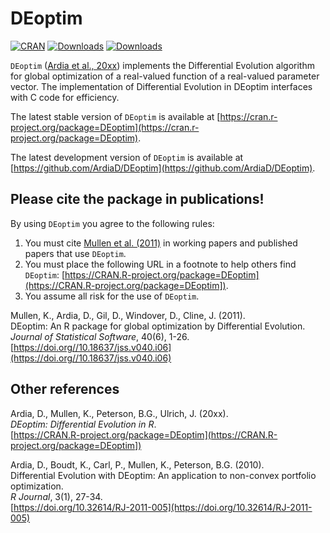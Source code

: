 # DEoptim
[![CRAN](https://www.r-pkg.org/badges/version/DEoptim)](https://cran.r-project.org/package=DEoptim)
[![Downloads](https://cranlogs.r-pkg.org/badges/DEoptim?color=brightgreen)](https://www.r-pkg.org/pkg/DEoptim)
[![Downloads](https://cranlogs.r-pkg.org/badges/grand-total/DEoptim?color=brightgreen)](https://www.r-pkg.org/pkg/DEoptim)

`DEoptim` ([Ardia et al., 20xx](https://CRAN.R-project.org/package=DEoptim)) implements the Differential Evolution algorithm for global optimization of a real-valued function of a real-valued parameter vector. The implementation of Differential Evolution in DEoptim interfaces with C
code for efficiency.  

The latest stable version of `DEoptim` is available at [https://cran.r-project.org/package=DEoptim](https://cran.r-project.org/package=DEoptim).

The latest development version of `DEoptim` is available at [https://github.com/ArdiaD/DEoptim](https://github.com/ArdiaD/DEoptim).

## Please cite the package in publications!

By using `DEoptim` you agree to the following rules: 

1) You must cite [Mullen et al. (2011)](https://doi.org//10.18637/jss.v040.i06) in working papers and published papers that use `DEoptim`.
2) You must place the following URL in a footnote to help others find `DEoptim`: [https://CRAN.R-project.org/package=DEoptim](https://CRAN.R-project.org/package=DEoptim]). 
3) You assume all risk for the use of `DEoptim`.

Mullen, K., Ardia, D., Gil, D., Windover, D., Cline, J. (2011).  
DEoptim: An R package for global optimization by Differential Evolution.  
_Journal of Statistical Software_, 40(6), 1-26.  
[https://doi.org//10.18637/jss.v040.i06](https://doi.org//10.18637/jss.v040.i06)

## Other references

Ardia, D., Mullen, K., Peterson, B.G., Ulrich, J. (20xx).  
_DEoptim: Differential Evolution in R_.  
[https://CRAN.R-project.org/package=DEoptim](https://CRAN.R-project.org/package=DEoptim])

Ardia, D., Boudt, K., Carl, P., Mullen, K., Peterson, B.G. (2010).  
Differential Evolution with DEoptim: An application to non-convex portfolio optimization.  
_R Journal_, 3(1), 27-34.  
[https://doi.org/10.32614/RJ-2011-005](https://doi.org/10.32614/RJ-2011-005)
